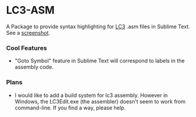 # LC3-ASM

A Package to provide syntax highlighting for [LC3](http://people.cs.georgetown.edu/~squier/Teaching/HardwareFundamentals/LC3-trunk/docs/README-LC3tools.html) .asm files in Sublime Text. See a [screenshot](http://i.imgur.com/a6Qufk5.png).
  

### Cool Features

* "Goto Symbol" feature in Sublime Text will correspond to labels in the assembly code.

  
### Plans

* I would like to add a build system for lc3 assembly. However in Windows, the LC3Edit.exe (the assembler) doesn't seem to work from command-line. If you find a way, please help.